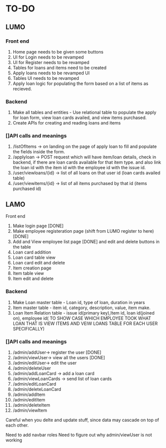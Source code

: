 
# TO-DO

## LUMO 

### Front end 
1. Home page needs to be given some buttons 
2. UI for Login needs to be revamped
3. UI for Register needs to be revamped
4. Tables for loans and items need to be created 
5. Apply loans needs to be revamped UI
6. Tables UI needs to be revamped
7. Apply loan logic for populating the form based on a list of items as recieved. 

### Backend 
1. Make all tables and entities   - Use relational table to populate the apply for loan form, view loan cards availed, and view items purchased. 
2. Create APIs for creating and reading loans and items 


### []API calls and meanings 


1. /listOfItems -> on landing on the page of apply loan to fill and populate the fields inside the form. 
2. /applyloan -> POST request which will have item/loan details, check in backend, if there are loan cards available for that item type. and also link the loan id with the item id with the employee id with the issue id. 
3. /user/viewloans/{id} -> list of all loans on that user id (loan cards availed table)
4. /user/viewitems/{id} -> list of all items purchased by that id (items purchased id)

## LAMO

Front end  
1. Make login page [DONE]
2. Make employee registeration page (shift from LUMO register to here) [DONE]
3. Add and View employee list page [DONE] and edit and delete buttons in the table
4. Loan card addition
5. Loan card table view 
6. Loan card edit and delete 
7. Item creation page 
8. Item table view 
9. Item edit and delete

### Backend 
1. Make Loan master table - Loan id, type of loan, duration in years
2. Item master table - item id, category, description, value, item make.
3. Loan Item Relation table - issue id(primary key),Item id, loan id(joined on), employee id( TO SHOW CASE WHICH EMPLOYEE TOOK WHAT LOAN THAT IS VIEW ITEMS AND VEIW LOANS TABLE FOR EACH USER SPECIFICALLY)

### []API calls and meanings 
1. /admin/addUser-> register the user [DONE]
2. /admin/viewUser-> view all the users  [DONE]
3. /admin/editUser-> edit the user
4. /admin/deleteUser
5. /admin/addLoanCard -> add a loan card
6. /admin/viewLoanCards -> send list of loan cards
7. /admin/editLoanCard 
8. /admin/deleteLoanCard
9. /admin/addItem
10. /admin/editItem
11. /admin/deleteItem
12. /admin/viewItem

Careful when you delte and update stuff, since data may cascade on top of each other. 


Need to add navbar roles 
Need to figure out why admin/viewUser is not working

